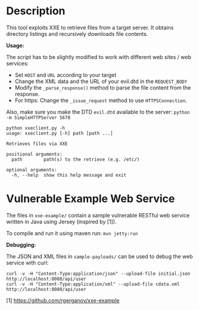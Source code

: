 Description
===========
This tool exploits XXE to retrieve files from a target server. It obtains directory listings and recursively downloads file contents.

__Usage:__ 

The script has to be slightly modified to work with different web sites / web services:
*   Set ```HOST``` and ```URL``` according to your target
*   Change the XML data and the URL of your evil.dtd in the ```REQUEST_BODY```
*   Modify the ```_parse_response()``` method to parse the file content from the response.
*   For https: Change the ```_issue_request``` method to use ```HTTPSConnection```.

Also, make sure you make the DTD ```evil.dtd``` available to the server:
```python -m SimpleHTTPServer 5678```

```
python xxeclient.py -h
usage: xxeclient.py [-h] path [path ...]

Retrieves files via XXE

positional arguments:
  path        path(s) to the retrieve (e.g. /etc/)

optional arguments:
  -h, --help  show this help message and exit
```

Vulnerable Example Web Service
==============================
The files in ```xxe-example/``` contain a sample vulnerable RESTful web service written in Java using Jersey (inspired by [1]).

To compile and run it using maven run:
```mvn jetty:run```

__Debugging:__ 

The JSON and XML files in ```sample-payloads/``` can be used to debug the web service with curl:

```
curl -v -H "Content-Type:application/json" --upload-file initial.json http://localhost:8080/api/user
curl -v -H "Content-Type:application/xml" --upload-file cdata.xml http://localhost:8080/api/user
```

[1] https://github.com/rgerganov/xxe-example